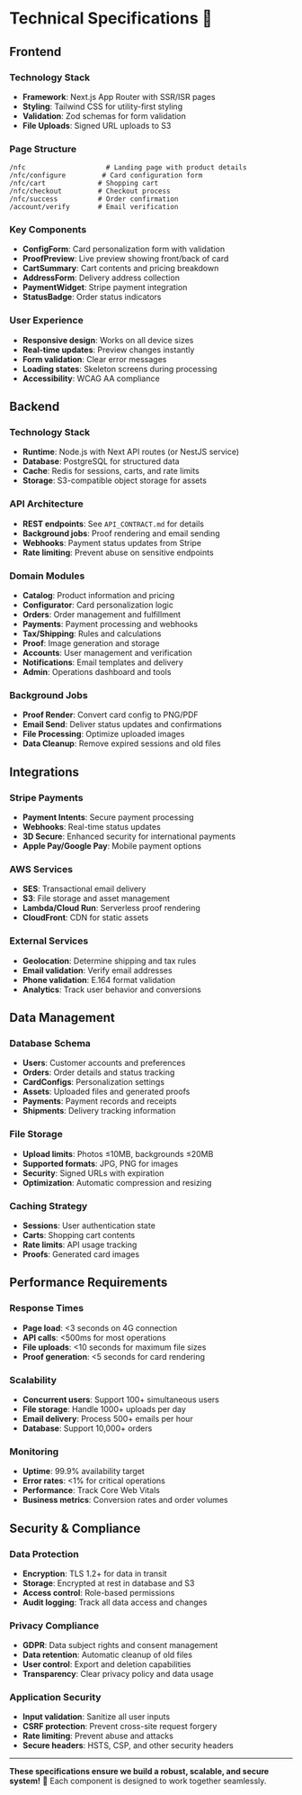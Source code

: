 # Technical Specifications 🔧

## Frontend

### Technology Stack
- **Framework**: Next.js App Router with SSR/ISR pages
- **Styling**: Tailwind CSS for utility-first styling
- **Validation**: Zod schemas for form validation
- **File Uploads**: Signed URL uploads to S3

### Page Structure
```
/nfc                    # Landing page with product details
/nfc/configure         # Card configuration form
/nfc/cart             # Shopping cart
/nfc/checkout         # Checkout process
/nfc/success          # Order confirmation
/account/verify       # Email verification
```

### Key Components
- **ConfigForm**: Card personalization form with validation
- **ProofPreview**: Live preview showing front/back of card
- **CartSummary**: Cart contents and pricing breakdown
- **AddressForm**: Delivery address collection
- **PaymentWidget**: Stripe payment integration
- **StatusBadge**: Order status indicators

### User Experience
- **Responsive design**: Works on all device sizes
- **Real-time updates**: Preview changes instantly
- **Form validation**: Clear error messages
- **Loading states**: Skeleton screens during processing
- **Accessibility**: WCAG AA compliance

## Backend

### Technology Stack
- **Runtime**: Node.js with Next API routes (or NestJS service)
- **Database**: PostgreSQL for structured data
- **Cache**: Redis for sessions, carts, and rate limits
- **Storage**: S3-compatible object storage for assets

### API Architecture
- **REST endpoints**: See `API_CONTRACT.md` for details
- **Background jobs**: Proof rendering and email sending
- **Webhooks**: Payment status updates from Stripe
- **Rate limiting**: Prevent abuse on sensitive endpoints

### Domain Modules
- **Catalog**: Product information and pricing
- **Configurator**: Card personalization logic
- **Orders**: Order management and fulfillment
- **Payments**: Payment processing and webhooks
- **Tax/Shipping**: Rules and calculations
- **Proof**: Image generation and storage
- **Accounts**: User management and verification
- **Notifications**: Email templates and delivery
- **Admin**: Operations dashboard and tools

### Background Jobs
- **Proof Render**: Convert card config to PNG/PDF
- **Email Send**: Deliver status updates and confirmations
- **File Processing**: Optimize uploaded images
- **Data Cleanup**: Remove expired sessions and old files

## Integrations

### Stripe Payments
- **Payment Intents**: Secure payment processing
- **Webhooks**: Real-time status updates
- **3D Secure**: Enhanced security for international payments
- **Apple Pay/Google Pay**: Mobile payment options

### AWS Services
- **SES**: Transactional email delivery
- **S3**: File storage and asset management
- **Lambda/Cloud Run**: Serverless proof rendering
- **CloudFront**: CDN for static assets

### External Services
- **Geolocation**: Determine shipping and tax rules
- **Email validation**: Verify email addresses
- **Phone validation**: E.164 format validation
- **Analytics**: Track user behavior and conversions

## Data Management

### Database Schema
- **Users**: Customer accounts and preferences
- **Orders**: Order details and status tracking
- **CardConfigs**: Personalization settings
- **Assets**: Uploaded files and generated proofs
- **Payments**: Payment records and receipts
- **Shipments**: Delivery tracking information

### File Storage
- **Upload limits**: Photos ≤10MB, backgrounds ≤20MB
- **Supported formats**: JPG, PNG for images
- **Security**: Signed URLs with expiration
- **Optimization**: Automatic compression and resizing

### Caching Strategy
- **Sessions**: User authentication state
- **Carts**: Shopping cart contents
- **Rate limits**: API usage tracking
- **Proofs**: Generated card images

## Performance Requirements

### Response Times
- **Page load**: <3 seconds on 4G connection
- **API calls**: <500ms for most operations
- **File uploads**: <10 seconds for maximum file sizes
- **Proof generation**: <5 seconds for card rendering

### Scalability
- **Concurrent users**: Support 100+ simultaneous users
- **File storage**: Handle 1000+ uploads per day
- **Email delivery**: Process 500+ emails per hour
- **Database**: Support 10,000+ orders

### Monitoring
- **Uptime**: 99.9% availability target
- **Error rates**: <1% for critical operations
- **Performance**: Track Core Web Vitals
- **Business metrics**: Conversion rates and order volumes

## Security & Compliance

### Data Protection
- **Encryption**: TLS 1.2+ for data in transit
- **Storage**: Encrypted at rest in database and S3
- **Access control**: Role-based permissions
- **Audit logging**: Track all data access and changes

### Privacy Compliance
- **GDPR**: Data subject rights and consent management
- **Data retention**: Automatic cleanup of old files
- **User control**: Export and deletion capabilities
- **Transparency**: Clear privacy policy and data usage

### Application Security
- **Input validation**: Sanitize all user inputs
- **CSRF protection**: Prevent cross-site request forgery
- **Rate limiting**: Prevent abuse and attacks
- **Secure headers**: HSTS, CSP, and other security headers

---

**These specifications ensure we build a robust, scalable, and secure system!** 🎯 Each component is designed to work together seamlessly.

